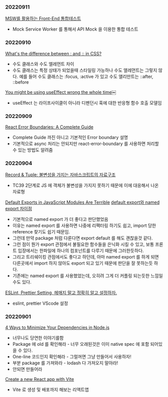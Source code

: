 ### 20220911
[MSW를 활용하는 Front-End 통합테스트](https://fe-developers.kakaoent.com/2022/220825-msw-integration-testing/)
- Mock Service Worker 를 통해서 API Mock 을 이용한 통합 테스트

### 20220910
[What's the difference between : and :: in CSS?](https://dev.to/whitep4nth3r/whats-the-difference-between-and-in-css-23p4)
- 수도 클래스와 수도 엘레먼트 차이
- 수도 클래스는 특정 상태가 되었을때 스타일링 가능하나 수도 앨레먼트는 그렇지 않다. 예를 들어 수도 클래스는 :focus, :active 가 있고 수도 앨리만트는 ::after, ::before

[You might be using useEffect wrong the whole time￼](https://www.thearmchaircritic.org/mansplainings/you-might-be-using-useeffect-wrong-the-whole-time)
- useEffect 는 라이프사이클이 아니라 디펜던시 훅에 대한 반응형 함수 호출 모델임

### 20220909
[React Error Boundaries: A Complete Guide](https://meticulous.ai/blog/react-error-boundaries-complete-guide/)
- Complete Guide 까진 아니고 기본적인 Error boundary 설명
- 기본적으로 async 처리는 안되지만 react-error-boundary 를 사용하면 처리할 수 있는 방법도 알려줌 

### 20220904
[Record & Tuple: 불변성을 가지는 자바스크립트의 자료구조](https://velog.io/@eunbinn/Record-Tuple-Immutable-Data-Structures-in-JS)
- TC39 2단계로 JS 에 객체가 불변성을 가지지 못하기 때문에 이에 대응해서 나온 자료형

[Default Exports in JavaScript Modules Are Terrible](https://www.lloydatkinson.net/posts/2022/default-exports-in-javascript-modules-are-terrible/)
[default export와 named export 차이점](https://medium.com/@_diana_lee/default-export%EC%99%80-named-export-%EC%B0%A8%EC%9D%B4%EC%A0%90-38fa5d7f57d4)
- 기본적으로 named export 가 더 좋다고 판단했었음
- 이유는 named export 를 사용하면 나중에 리팩터링 하기도 쉽고, import 당한 reference 찾기도 쉽기 때문임.
- 그런데 만약 package 처럼 다룬다면 export default 를 해도 괜찮을것 같다.
- 그런 점이 뭔가 export 관점에서 불필요한 함수들을 은닉화 시킬 수 있고, 보통 프론트 입장에서는 한파일에 하나의 컴포넌트를 다루기 때문에 그러한듯하다.
- 그리고 트리쉐이킹 관점에서도 좋다고 하던데, 아마 named export 를 하게 되면 다른곳에서 import 하지 않아도 export 되고 있기 때문에 판단을 잘 못하는듯 하다.
- 기존에는 named export 를 사용했었는데, 오히려 그게 더 커플링 되는듯한 느낌일 수도 있다.

[ESLint, Prettier Setting, 헤매지 말고 정확히 알고 설정하자.](https://helloinyong.tistory.com/m/325)
- eslint, prettier VScode 설정

### 20220901
[4 Ways to Minimize Your Dependencies in Node.js](https://blog.appsignal.com/2022/08/31/4-ways-to-minimize-your-dependencies-in-nodejs.html)

- 너무나도 당연한 이야기를함
- Package 에 old 를 확인해라 - 너무 오래된것은 이미 native spec 에 포함 되어있을 수 있다.
- One-line 코드인지 확인해라 - 그럴꺼면 그냥 만들어서 사용하자!
- 부분 package 를 가져와라 - lodash 다 가져오지 말아라!
- 안되면 만들어라

[Create a new React app with Vite](https://dev.to/asheeshh/create-a-new-react-app-with-vite-2eja)

- Vite 로 생성 및 배포까지 해보는 리액트앱